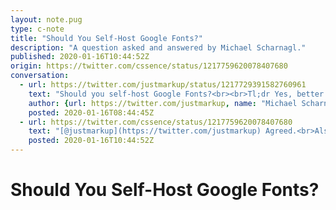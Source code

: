 ```yaml
---
layout: note.pug
type: c-note
title: "Should You Self-Host Google Fonts?"
description: "A question asked and answered by Michael Scharnagl."
published: 2020-01-16T10:44:52Z
origin: https://twitter.com/cssence/status/1217759620078407680
conversation:
  - url: https://twitter.com/justmarkup/status/1217729391582760961
    text: "Should you self-host Google Fonts?<br><br>Tl;dr Yes, better performance and better privacy.<br><br>[www.tunetheweb.com/blog/should-you-self-host-google-fonts/](https://www.tunetheweb.com/blog/should-you-self-host-google-fonts/)"
    author: {url: https://twitter.com/justmarkup, name: "Michael Scharnagl"}
    posted: 2020-01-16T08:44:45Z
  - url: https://twitter.com/cssence/status/1217759620078407680
    text: "[@justmarkup](https://twitter.com/justmarkup) Agreed.<br>Also, I’m no lawyer, but in the EU 🇪🇺 this might even be your only option!?<br><br>[cssence.com/2018/data-protection-rules](https://cssence.com/2018/data-protection-rules)"
    posted: 2020-01-16T10:44:52Z
---
```


# Should You Self-Host Google Fonts?
